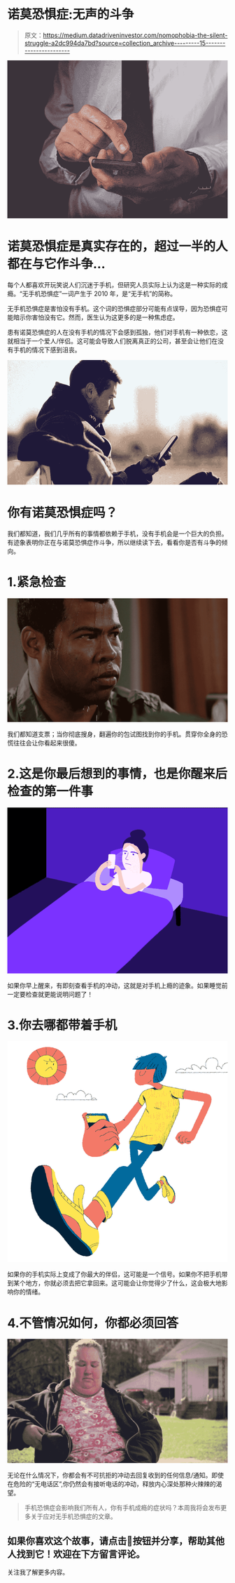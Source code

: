 # 诺莫恐惧症:无声的斗争

> 原文：<https://medium.datadriveninvestor.com/nomophobia-the-silent-struggle-a2dc994da7bd?source=collection_archive---------15----------------------->

![](img/3f37dc524fe6f2ec896262c979f301bf.png)

# 诺莫恐惧症是真实存在的，超过一半的人都在与它作斗争…

每个人都喜欢开玩笑说人们沉迷于手机，但研究人员实际上认为这是一种实际的成瘾。“无手机恐惧症”一词产生于 2010 年，是“无手机”的简称。

无手机恐惧症是害怕没有手机。这个词的恐惧症部分可能有点误导，因为恐惧症可能暗示你害怕没有它。然而，医生认为这更多的是一种焦虑症。

患有诺莫恐惧症的人在没有手机的情况下会感到孤独，他们对手机有一种依恋，这就相当于一个爱人/伴侣。这可能会导致人们脱离真正的公司，甚至会让他们在没有手机的情况下感到沮丧。

![](img/bef1e5eb5b4dd7168494e1a3ad713229.png)

# 你有诺莫恐惧症吗？

我们都知道，我们几乎所有的事情都依赖于手机，没有手机会是一个巨大的负担。有迹象表明你正在与诺莫恐惧症作斗争，所以继续读下去，看看你是否有斗争的倾向。

# 1.紧急检查

![](img/c3b2ce4b912f79bcfaa1a58660c5057e.png)

我们都知道支票；当你彻底搜身，翻遍你的包试图找到你的手机。贯穿你全身的恐慌往往会让你看起来很傻。

# 2.这是你最后想到的事情，也是你醒来后检查的第一件事

![](img/28c9db563715cac66e3ddaf940411531.png)

如果你早上醒来，有即刻查看手机的冲动，这就是对手机上瘾的迹象。如果睡觉前一定要检查就更能说明问题了！

# 3.你去哪都带着手机

![](img/5757e6ca266a0fbf6bd17363bfc1c854.png)

如果你的手机实际上变成了你最大的伴侣，这可能是一个信号。如果你不把手机带到某个地方，你就必须去把它拿回来。这可能会让你觉得少了什么，这会极大地影响你的情绪。

# 4.不管情况如何，你都必须回答

![](img/274fc49e0d738583246b4de50bb9b186.png)

无论在什么情况下，你都会有不可抗拒的冲动去回复收到的任何信息/通知。即使在危险的“无电话区”,你仍然会有接听电话的冲动，释放内心深处那种火辣辣的渴望。

> 手机恐惧症会影响我们所有人，你有手机成瘾的症状吗？本周我将会发布更多关于应对无手机恐惧症的文章。

## 如果你喜欢这个故事，请点击👏按钮并分享，帮助其他人找到它！欢迎在下方留言评论。

关注我了解更多内容。